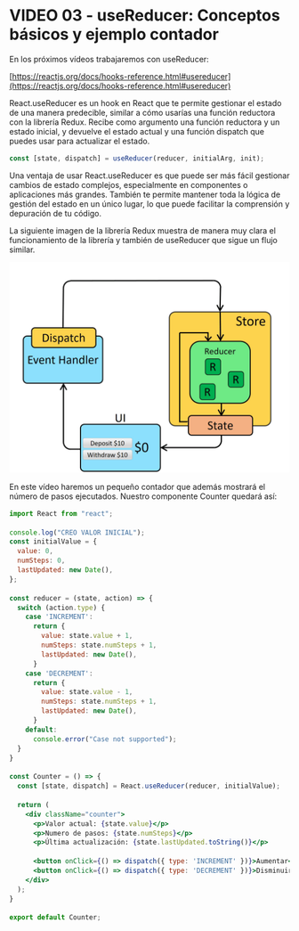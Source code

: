 # VIDEO 03 - useReducer: Conceptos básicos y ejemplo contador

En los próximos vídeos trabajaremos con useReducer:

[https://reactjs.org/docs/hooks-reference.html#usereducer](https://reactjs.org/docs/hooks-reference.html#usereducer) 

React.useReducer es un hook en React que te permite gestionar el estado de una manera predecible, similar a cómo usarías una función reductora con la librería Redux. Recibe como argumento una función reductora y un estado inicial, y devuelve el estado actual y una función dispatch que puedes usar para actualizar el estado.

```jsx
const [state, dispatch] = useReducer(reducer, initialArg, init);
```

Una ventaja de usar React.useReducer es que puede ser más fácil gestionar cambios de estado complejos, especialmente en componentes o aplicaciones más grandes. También te permite mantener toda la lógica de gestión del estado en un único lugar, lo que puede facilitar la comprensión y depuración de tu código.

La siguiente imagen de la librería Redux muestra de manera muy clara el funcionamiento de la librería y también de useReducer que sigue un flujo similar.

![redux-diagram.gif](/docs/assets/redux-diagram.gif)

En este vídeo haremos un pequeño contador que además mostrará el número de pasos ejecutados. Nuestro componente Counter quedará así:

```jsx
import React from "react";

console.log("CREO VALOR INICIAL");
const initialValue = {
  value: 0,
  numSteps: 0,
  lastUpdated: new Date(),
};

const reducer = (state, action) => {
  switch (action.type) {
    case 'INCREMENT':
      return {
        value: state.value + 1,
        numSteps: state.numSteps + 1,
        lastUpdated: new Date(),
      }
    case 'DECREMENT':
      return {
        value: state.value - 1,
        numSteps: state.numSteps + 1,
        lastUpdated: new Date(),
      }
    default:
      console.error("Case not supported");
  }
}

const Counter = () => {
  const [state, dispatch] = React.useReducer(reducer, initialValue);

  return (
    <div className="counter">
      <p>Valor actual: {state.value}</p>
      <p>Numero de pasos: {state.numSteps}</p>
      <p>Última actualización: {state.lastUpdated.toString()}</p>

      <button onClick={() => dispatch({ type: 'INCREMENT' })}>Aumentar</button>
      <button onClick={() => dispatch({ type: 'DECREMENT' })}>Disminuir</button>
    </div>
  );
}

export default Counter;
```
